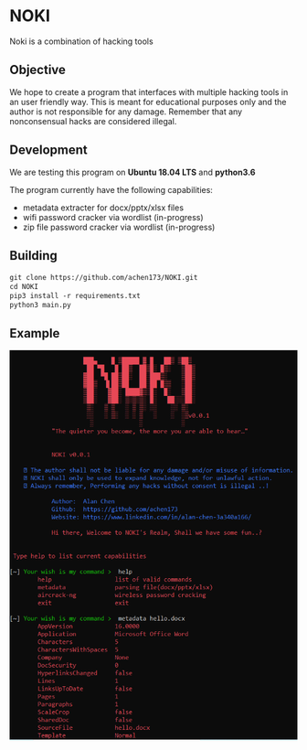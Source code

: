 # NOKI

Noki is a combination of hacking tools

## Objective

We hope to create a program that interfaces with multiple hacking tools in an user friendly way. This is meant for educational purposes only and the author is not responsible for any damage. Remember that any nonconsensual hacks are considered illegal. 

## Development

We are testing this program on **Ubuntu 18.04 LTS** and **python3.6**

The program currently have the following capabilities:
  - metadata extracter for docx/pptx/xlsx files
  - wifi password cracker via wordlist (in-progress)
  - zip file password cracker via wordlist (in-progress)

## Building

```Shell
git clone https://github.com/achen173/NOKI.git
cd NOKI
pip3 install -r requirements.txt
python3 main.py
```
## Example
![](https://github.com/achen173/NOKI/blob/master/Images/Interface.PNG)
